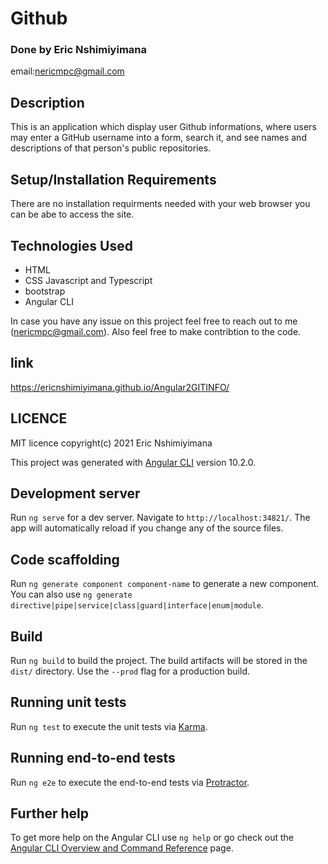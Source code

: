# Github

### Done by Eric Nshimiyimana
email:nericmpc@gmail.com 
## Description

This is an application which display user Github informations, where users may enter a GitHub username into a form, search it, and see names and descriptions of that person's public repositories.

## Setup/Installation Requirements
There are no installation requirments needed with your web browser you can be abe to access the site.

## Technologies Used
 * HTML 
 * CSS Javascript and Typescript
 * bootstrap
 * Angular CLI 
 

 In case you have any issue on this project feel free to reach out to me (nericmpc@gmail.com). Also feel free to make contribtion to the code.

 ## link 
 https://ericnshimiyimana.github.io/Angular2GITINFO/

## LICENCE

 MIT licence
 copyright(c) 2021 Eric Nshimiyimana

This project was generated with [Angular CLI](https://github.com/angular/angular-cli) version 10.2.0.

## Development server

Run `ng serve` for a dev server. Navigate to `http://localhost:34821/`. The app will automatically reload if you change any of the source files.

## Code scaffolding

Run `ng generate component component-name` to generate a new component. You can also use `ng generate directive|pipe|service|class|guard|interface|enum|module`.

## Build

Run `ng build` to build the project. The build artifacts will be stored in the `dist/` directory. Use the `--prod` flag for a production build.

## Running unit tests

Run `ng test` to execute the unit tests via [Karma](https://karma-runner.github.io).

## Running end-to-end tests

Run `ng e2e` to execute the end-to-end tests via [Protractor](http://www.protractortest.org/).

## Further help

To get more help on the Angular CLI use `ng help` or go check out the [Angular CLI Overview and Command Reference](https://angular.io/cli) page.
